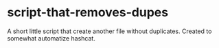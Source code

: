 # script-that-removes-dupes
A short little script that create another file without duplicates. Created to somewhat automatize hashcat.
